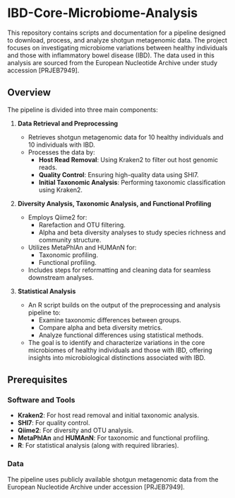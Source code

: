 # IBD-Core-Microbiome-Analysis

This repository contains scripts and documentation for a pipeline designed to download, process, and analyze shotgun metagenomic data. The project focuses on investigating microbiome variations between healthy individuals and those with inflammatory bowel disease (IBD). The data used in this analysis are sourced from the European Nucleotide Archive under study accession [PRJEB7949].

## Overview

The pipeline is divided into three main components:

1. **Data Retrieval and Preprocessing**
   - Retrieves shotgun metagenomic data for 10 healthy individuals and 10 individuals with IBD.
   - Processes the data by:
     - **Host Read Removal**: Using Kraken2 to filter out host genomic reads.
     - **Quality Control**: Ensuring high-quality data using SHI7.
     - **Initial Taxonomic Analysis**: Performing taxonomic classification using Kraken2.

2. **Diversity Analysis, Taxonomic Analysis, and Functional Profiling**
   - Employs Qiime2 for:
     - Rarefaction and OTU filtering.
     - Alpha and beta diversity analyses to study species richness and community structure.
   - Utilizes MetaPhlAn and HUMAnN for:
     - Taxonomic profiling.
     - Functional profiling.
   - Includes steps for reformatting and cleaning data for seamless downstream analyses.

3. **Statistical Analysis**
   - An R script builds on the output of the preprocessing and analysis pipeline to:
     - Examine taxonomic differences between groups.
     - Compare alpha and beta diversity metrics.
     - Analyze functional differences using statistical methods.
   - The goal is to identify and characterize variations in the core microbiomes of healthy individuals and those with IBD, offering insights into microbiological distinctions associated with IBD.

## Prerequisites

### Software and Tools

- **Kraken2**: For host read removal and initial taxonomic analysis.
- **SHI7**: For quality control.
- **Qiime2**: For diversity and OTU analysis.
- **MetaPhlAn** and **HUMAnN**: For taxonomic and functional profiling.
- **R**: For statistical analysis (along with required libraries).

### Data

The pipeline uses publicly available shotgun metagenomic data from the European Nucleotide Archive under accession [PRJEB7949].
